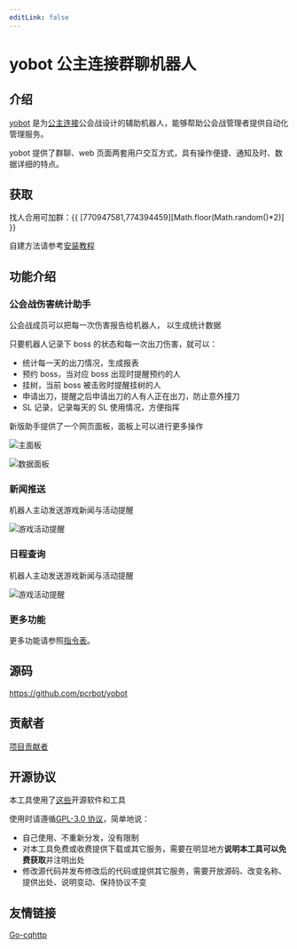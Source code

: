 ```yaml
---
editLink: false
---
```


# yobot 公主连接群聊机器人

## 介绍

[yobot](./about.md) 是为[公主连接](https://game.bilibili.com/pcr/)公会战设计的辅助机器人，能够帮助公会战管理者提供自动化管理服务。

yobot 提供了群聊、web 页面两套用户交互方式，具有操作便捷、通知及时、数据详细的特点。

## 获取

找人合用可加群：{{ [770947581,774394459][Math.floor(Math.random()*2)] }}

自建方法请参考[安装教程](./install/mirai.md)

## 功能介绍

### 公会战伤害统计助手

公会战成员可以把每一次伤害报告给机器人，
以生成统计数据

只要机器人记录下 boss 的状态和每一次出刀伤害，就可以：

- 统计每一天的出刀情况，生成报表
- 预约 boss，当对应 boss 出现时提醒预约的人
- 挂树，当前 boss 被击败时提醒挂树的人
- 申请出刀，提醒之后申请出刀的人有人正在出刀，防止意外撞刀
- SL 记录，记录每天的 SL 使用情况，方便指挥

新版助手提供了一个网页面板，面板上可以进行更多操作

![主面板](/imgs/poYvQO.jpg)

![数据面板](/imgs/HOh17P.jpg)

### 新闻推送

机器人主动发送游戏新闻与活动提醒

![游戏活动提醒](/imgs/5bd8d1f5ac68ffde.jpg)

### 日程查询

机器人主动发送游戏新闻与活动提醒

![游戏活动提醒](/imgs/J04GEB.jpg)

### 更多功能

更多功能请参照[指令表](./features/README.md)。

## 源码

<https://github.com/pcrbot/yobot>

## 贡献者

[项目贡献者](./project/contributors.md)

## 开源协议

本工具使用了[这些](./project/open-source.md)开源软件和工具

使用时请遵循[GPL-3.0 协议](https://www.gnu.org/licenses/gpl-3.0.html)，简单地说：

- 自己使用、不重新分发，没有限制
- 对本工具免费或收费提供下载或其它服务，需要在明显地方**说明本工具可以免费获取**并注明出处
- 修改源代码并发布修改后的代码或提供其它服务，需要开放源码、改变名称、提供出处、说明变动、保持协议不变

## 友情链接

[Go-cqhttp](https://github.com/Mrs4s/go-cqhttp)
